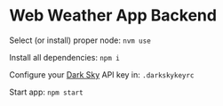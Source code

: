 # Web Weather App Backend

Select (or install) proper node: `nvm use`

Install all dependencies: `npm i`

Configure your [Dark Sky](https://darksky.net/dev) API key in: `.darkskykeyrc`

Start app: `npm start`
